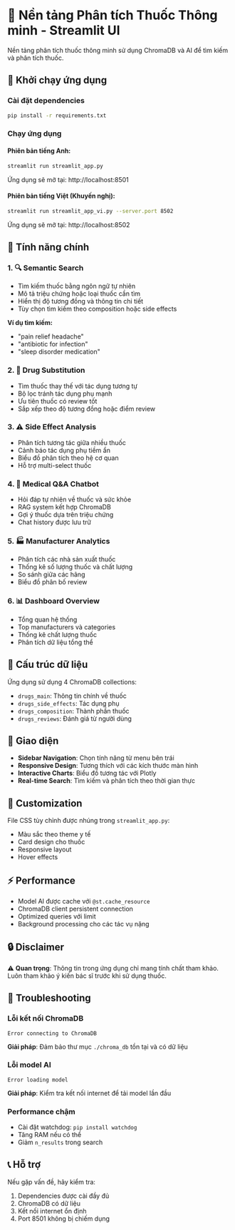 # 💊 Nền tảng Phân tích Thuốc Thông minh - Streamlit UI

Nền tảng phân tích thuốc thông minh sử dụng ChromaDB và AI để tìm kiếm và phân tích thuốc.

## 🚀 Khởi chạy ứng dụng

### Cài đặt dependencies

```bash
pip install -r requirements.txt
```

### Chạy ứng dụng

#### Phiên bản tiếng Anh:
```bash
streamlit run streamlit_app.py
```
Ứng dụng sẽ mở tại: http://localhost:8501

#### Phiên bản tiếng Việt (Khuyến nghị):
```bash
streamlit run streamlit_app_vi.py --server.port 8502
```
Ứng dụng sẽ mở tại: http://localhost:8502

## 🎯 Tính năng chính

### 1. 🔍 Semantic Search
- Tìm kiếm thuốc bằng ngôn ngữ tự nhiên
- Mô tả triệu chứng hoặc loại thuốc cần tìm
- Hiển thị độ tương đồng và thông tin chi tiết
- Tùy chọn tìm kiếm theo composition hoặc side effects

**Ví dụ tìm kiếm:**
- "pain relief headache"
- "antibiotic for infection"
- "sleep disorder medication"

### 2. 🔄 Drug Substitution
- Tìm thuốc thay thế với tác dụng tương tự
- Bộ lọc tránh tác dụng phụ mạnh
- Ưu tiên thuốc có review tốt
- Sắp xếp theo độ tương đồng hoặc điểm review

### 3. ⚠️ Side Effect Analysis
- Phân tích tương tác giữa nhiều thuốc
- Cảnh báo tác dụng phụ tiềm ẩn
- Biểu đồ phân tích theo hệ cơ quan
- Hỗ trợ multi-select thuốc

### 4. 💬 Medical Q&A Chatbot
- Hỏi đáp tự nhiên về thuốc và sức khỏe
- RAG system kết hợp ChromaDB
- Gợi ý thuốc dựa trên triệu chứng
- Chat history được lưu trữ

### 5. 🏭 Manufacturer Analytics
- Phân tích các nhà sản xuất thuốc
- Thống kê số lượng thuốc và chất lượng
- So sánh giữa các hãng
- Biểu đồ phân bố review

### 6. 📊 Dashboard Overview
- Tổng quan hệ thống
- Top manufacturers và categories
- Thống kê chất lượng thuốc
- Phân tích dữ liệu tổng thể

## 🔧 Cấu trúc dữ liệu

Ứng dụng sử dụng 4 ChromaDB collections:
- `drugs_main`: Thông tin chính về thuốc
- `drugs_side_effects`: Tác dụng phụ
- `drugs_composition`: Thành phần thuốc  
- `drugs_reviews`: Đánh giá từ người dùng

## 📱 Giao diện

- **Sidebar Navigation**: Chọn tính năng từ menu bên trái
- **Responsive Design**: Tương thích với các kích thước màn hình
- **Interactive Charts**: Biểu đồ tương tác với Plotly
- **Real-time Search**: Tìm kiếm và phân tích theo thời gian thực

## 🎨 Customization

File CSS tùy chỉnh được nhúng trong `streamlit_app.py`:
- Màu sắc theo theme y tế
- Card design cho thuốc
- Responsive layout
- Hover effects

## ⚡ Performance

- Model AI được cache với `@st.cache_resource`
- ChromaDB client persistent connection
- Optimized queries với limit
- Background processing cho các tác vụ nặng

## 🔒 Disclaimer

⚠️ **Quan trọng**: Thông tin trong ứng dụng chỉ mang tính chất tham khảo. Luôn tham khảo ý kiến bác sĩ trước khi sử dụng thuốc.

## 🐛 Troubleshooting

### Lỗi kết nối ChromaDB
```
Error connecting to ChromaDB
```
**Giải pháp**: Đảm bảo thư mục `./chroma_db` tồn tại và có dữ liệu

### Lỗi model AI
```
Error loading model
```
**Giải pháp**: Kiểm tra kết nối internet để tải model lần đầu

### Performance chậm
- Cài đặt watchdog: `pip install watchdog`
- Tăng RAM nếu có thể
- Giảm `n_results` trong search

## 📞 Hỗ trợ

Nếu gặp vấn đề, hãy kiểm tra:
1. Dependencies được cài đầy đủ
2. ChromaDB có dữ liệu
3. Kết nối internet ổn định
4. Port 8501 không bị chiếm dụng